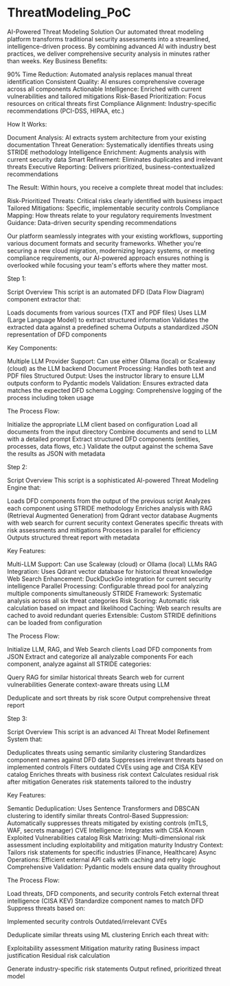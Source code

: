 # ThreatModeling_PoC


AI-Powered Threat Modeling Solution
Our automated threat modeling platform transforms traditional security assessments into a streamlined, intelligence-driven process. By combining advanced AI with industry best practices, we deliver comprehensive security analysis in minutes rather than weeks.
Key Business Benefits:

90% Time Reduction: Automated analysis replaces manual threat identification
Consistent Quality: AI ensures comprehensive coverage across all components
Actionable Intelligence: Enriched with current vulnerabilities and tailored mitigations
Risk-Based Prioritization: Focus resources on critical threats first
Compliance Alignment: Industry-specific recommendations (PCI-DSS, HIPAA, etc.)

How It Works:

Document Analysis: AI extracts system architecture from your existing documentation
Threat Generation: Systematically identifies threats using STRIDE methodology
Intelligence Enrichment: Augments analysis with current security data
Smart Refinement: Eliminates duplicates and irrelevant threats
Executive Reporting: Delivers prioritized, business-contextualized recommendations

The Result:
Within hours, you receive a complete threat model that includes:

Risk-Prioritized Threats: Critical risks clearly identified with business impact
Tailored Mitigations: Specific, implementable security controls
Compliance Mapping: How threats relate to your regulatory requirements
Investment Guidance: Data-driven security spending recommendations

Our platform seamlessly integrates with your existing workflows, supporting various document formats and security frameworks. Whether you're securing a new cloud migration, modernizing legacy systems, or meeting compliance requirements, our AI-powered approach ensures nothing is overlooked while focusing your team's efforts where they matter most.


Step 1:

Script Overview
This script is an automated DFD (Data Flow Diagram) component extractor that:

Loads documents from various sources (TXT and PDF files)
Uses LLM (Large Language Model) to extract structured information
Validates the extracted data against a predefined schema
Outputs a standardized JSON representation of DFD components

Key Components:

Multiple LLM Provider Support: Can use either Ollama (local) or Scaleway (cloud) as the LLM backend
Document Processing: Handles both text and PDF files
Structured Output: Uses the instructor library to ensure LLM outputs conform to Pydantic models
Validation: Ensures extracted data matches the expected DFD schema
Logging: Comprehensive logging of the process including token usage

The Process Flow:

Initialize the appropriate LLM client based on configuration
Load all documents from the input directory
Combine documents and send to LLM with a detailed prompt
Extract structured DFD components (entities, processes, data flows, etc.)
Validate the output against the schema
Save the results as JSON with metadata

Step 2:

Script Overview
This script is a sophisticated AI-powered Threat Modeling Engine that:

Loads DFD components from the output of the previous script
Analyzes each component using STRIDE methodology
Enriches analysis with RAG (Retrieval Augmented Generation) from Qdrant vector database
Augments with web search for current security context
Generates specific threats with risk assessments and mitigations
Processes in parallel for efficiency
Outputs structured threat report with metadata

Key Features:

Multi-LLM Support: Can use Scaleway (cloud) or Ollama (local) LLMs
RAG Integration: Uses Qdrant vector database for historical threat knowledge
Web Search Enhancement: DuckDuckGo integration for current security intelligence
Parallel Processing: Configurable thread pool for analyzing multiple components simultaneously
STRIDE Framework: Systematic analysis across all six threat categories
Risk Scoring: Automatic risk calculation based on impact and likelihood
Caching: Web search results are cached to avoid redundant queries
Extensible: Custom STRIDE definitions can be loaded from configuration

The Process Flow:

Initialize LLM, RAG, and Web Search clients
Load DFD components from JSON
Extract and categorize all analyzable components
For each component, analyze against all STRIDE categories:

Query RAG for similar historical threats
Search web for current vulnerabilities
Generate context-aware threats using LLM


Deduplicate and sort threats by risk score
Output comprehensive threat report

Step 3:

Script Overview
This script is an advanced AI Threat Model Refinement System that:

Deduplicates threats using semantic similarity clustering
Standardizes component names against DFD data
Suppresses irrelevant threats based on implemented controls
Filters outdated CVEs using age and CISA KEV catalog
Enriches threats with business risk context
Calculates residual risk after mitigation
Generates risk statements tailored to the industry

Key Features:

Semantic Deduplication: Uses Sentence Transformers and DBSCAN clustering to identify similar threats
Control-Based Suppression: Automatically suppresses threats mitigated by existing controls (mTLS, WAF, secrets manager)
CVE Intelligence: Integrates with CISA Known Exploited Vulnerabilities catalog
Risk Matrixing: Multi-dimensional risk assessment including exploitability and mitigation maturity
Industry Context: Tailors risk statements for specific industries (Finance, Healthcare)
Async Operations: Efficient external API calls with caching and retry logic
Comprehensive Validation: Pydantic models ensure data quality throughout

The Process Flow:

Load threats, DFD components, and security controls
Fetch external threat intelligence (CISA KEV)
Standardize component names to match DFD
Suppress threats based on:

Implemented security controls
Outdated/irrelevant CVEs


Deduplicate similar threats using ML clustering
Enrich each threat with:

Exploitability assessment
Mitigation maturity rating
Business impact justification
Residual risk calculation


Generate industry-specific risk statements
Output refined, prioritized threat model
